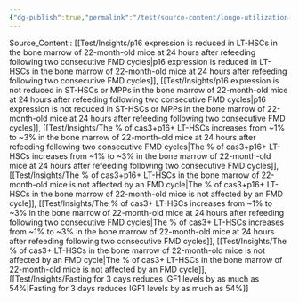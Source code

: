 ```yaml
---
{"dg-publish":true,"permalink":"/test/source-content/longo-utilization-fasting-mimicking-diet2023-results-explanation-referencing-figure-1-patent-section-0067/"}
---
```



Source_Content:: [[Test/Insights/p16 expression is reduced in LT-HSCs in the bone marrow of 22-month-old mice at 24 hours after refeeding following two consecutive FMD cycles\|p16 expression is reduced in LT-HSCs in the bone marrow of 22-month-old mice at 24 hours after refeeding following two consecutive FMD cycles]], [[Test/Insights/p16 expression is not reduced in ST-HSCs or MPPs in the bone marrow of 22-month-old mice at 24 hours after refeeding following two consecutive FMD cycles\|p16 expression is not reduced in ST-HSCs or MPPs in the bone marrow of 22-month-old mice at 24 hours after refeeding following two consecutive FMD cycles]], [[Test/Insights/The % of cas3+p16+ LT-HSCs increases from ~1% to ~3% in the bone marrow of 22-month-old mice at 24 hours after refeeding following two consecutive FMD cycles\|The % of cas3+p16+ LT-HSCs increases from ~1% to ~3% in the bone marrow of 22-month-old mice at 24 hours after refeeding following two consecutive FMD cycles]], [[Test/Insights/The % of cas3+p16+ LT-HSCs in the bone marrow of 22-month-old mice is not affected by an FMD cycle\|The % of cas3+p16+ LT-HSCs in the bone marrow of 22-month-old mice is not affected by an FMD cycle]], [[Test/Insights/The % of cas3+ LT-HSCs increases from ~1% to ~3% in the bone marrow of 22-month-old mice at 24 hours after refeeding following two consecutive FMD cycles\|The % of cas3+ LT-HSCs increases from ~1% to ~3% in the bone marrow of 22-month-old mice at 24 hours after refeeding following two consecutive FMD cycles]], [[Test/Insights/The % of cas3+ LT-HSCs in the bone marrow of 22-month-old mice is not affected by an FMD cycle\|The % of cas3+ LT-HSCs in the bone marrow of 22-month-old mice is not affected by an FMD cycle]], [[Test/Insights/Fasting for 3 days reduces IGF1 levels by as much as 54%\|Fasting for 3 days reduces IGF1 levels by as much as 54%]]